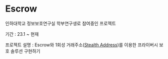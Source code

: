 # Escrow

인하대학교 정보보호연구실 학부연구생로 참여중인 프로젝트

기간 : 23.1 ~ 현재

프로젝트 설명 : Escrow와 1회성 거래주소([Stealth Address](https://eips.ethereum.org/EIPS/eip-5564))를 이용한 프라이버시 보호 솔루션 구현하기

